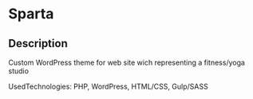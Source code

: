 # Sparta

## Description

Custom WordPress theme for web site wich representing a fitness/yoga studio

UsedTechnologies: PHP, WordPress, HTML/CSS, Gulp/SASS
